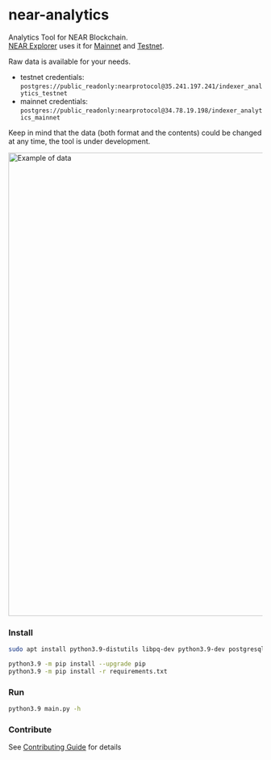 # near-analytics

Analytics Tool for NEAR Blockchain.  
[NEAR Explorer](https://explorer.near.org/) uses it for [Mainnet](https://explorer.near.org/stats) and [Testnet](https://explorer.testnet.near.org/stats).

Raw data is available for your needs.

- testnet credentials: `postgres://public_readonly:nearprotocol@35.241.197.241/indexer_analytics_testnet`
- mainnet credentials: `postgres://public_readonly:nearprotocol@34.78.19.198/indexer_analytics_mainnet`

Keep in mind that the data (both format and the contents) could be changed at any time, the tool is under development.

<img width="918" alt="Example of data" src="https://user-images.githubusercontent.com/11246099/135101272-61fe872f-2129-455d-aee1-00d0f4570900.png">

### Install

```bash
sudo apt install python3.9-distutils libpq-dev python3.9-dev postgresql-server-dev-all

python3.9 -m pip install --upgrade pip
python3.9 -m pip install -r requirements.txt
```

### Run

```bash
python3.9 main.py -h
```

### Contribute

See [Contributing Guide](CONTRIBUTING.md) for details
